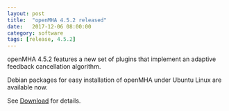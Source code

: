 ```yaml
---
layout: post
title:  "openMHA 4.5.2 released"
date:   2017-12-06 08:00:00
category: software
tags: [release, 4.5.2]
---
```


openMHA 4.5.2 features a new set of plugins that implement an adaptive feedback cancellation algorithm.

Debian packages for easy installation of openMHA under Ubuntu Linux are available now.

See [Download](/download) for details.

